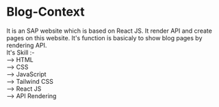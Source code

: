 # Blog-Context
It is an SAP website which is based on React JS. It render API and create pages on this website. It's function is basicaly to show blog pages by rendering API. <br/>
It's Skill :- <br/>
--> HTML <br/>
--> CSS <br/>
--> JavaScript <br/>
--> Tailwind CSS <br/>
--> React JS <br/>
--> API Rendering <br/>
